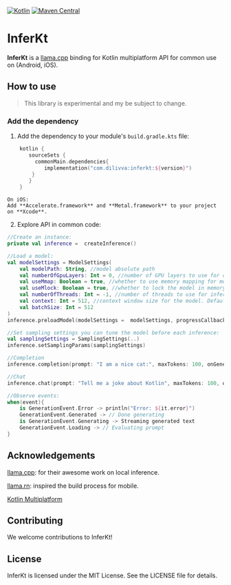 [![Kotlin](https://img.shields.io/badge/kotlin-2.1.21-blue.svg?logo=kotlin)](http://kotlinlang.org)
[![Maven Central](https://img.shields.io/maven-central/v/com.dilivva/inferkt
)](http://kotlinlang.org)

# InferKt

**InferKt** is a [llama.cpp](https://github.com/ggml-org/llama.cpp) binding for Kotlin multiplatform API for common use on (Android, iOS).

## How to use

> This library is experimental and my be subject to change.

### Add the dependency

1. Add the dependency to your module's `build.gradle.kts` file:
```kotlin
    kotlin {
       sourceSets {
         commonMain.dependencies{
            implementation("com.dilivva:inferkt:${version}")
        } 
       }
    }
```
    On iOS:
    Add **Accelerate.framework** and **Metal.framework** to your project on **Xcode**.

2. Explore API in common code: 

```kotlin
//Create an instance:
private val inference =  createInference()

//Load a model:
val modelSettings = ModelSettings(
    val modelPath: String, //model absolute path
    val numberOfGpuLayers: Int = 0, //number of GPU layers to use for computation. Defaults to 0 (CPU only).
    val useMmap: Boolean = true, //whether to use memory mapping for model loading. Defaults to true.
    val useMlock: Boolean = true, //whether to lock the model in memory. Defaults to half of the total threads.
    val numberOfThreads: Int = -1, //number of threads to use for inference. Defaults to -1 (half of the total threads).
    val context: Int = 512, //context window size for the model. Defaults to 512. Setting higher context sizes may result in out-of-memory errors.
    val batchSize: Int = 512 
)
inference.preloadModel(modelSettings =  modelSettings, progressCallback: { true })

//Set sampling settings you can tune the model before each inference:
val samplingSettings = SamplingSettings(..)
inference.setSamplingParams(samplingSettings)

//Completion
inference.completion(prompt: "I am a nice cat:", maxTokens: 100, onGenerate: {})

//Chat
inference.chat(prompt: "Tell me a joke about Kotlin", maxTokens: 100, onGenerate: {})

//Observe events:
when(event){
    is GenerationEvent.Error -> println("Error: ${it.error}")
    GenerationEvent.Generated -> // Done generating
    is GenerationEvent.Generating -> Streaming generated text
    GenerationEvent.Loading -> // Evaluating prompt
}
```


## Acknowledgements

[llama.cpp](https://github.com/ggml-org/llama.cpp): for their awesome work on local inference.

[llama.rn](https://github.com/mybigday/llama.rn): inspired the build process for mobile.

[Kotlin Multiplatform](https://www.jetbrains.com/help/kotlin-multiplatform-dev/get-started.html)



## Contributing

We welcome contributions to InferKt!

## License

InferKt is licensed under the MIT License. See the LICENSE file for details.



